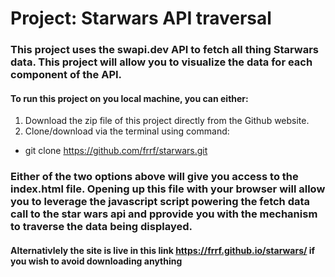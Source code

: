 # Project: Starwars API traversal
 
### This project uses the swapi.dev API to fetch all thing Starwars data. This project will allow you to visualize the data for each component of the API.

#### To run this project on you local machine, you can either:
1. Download the zip file of this project directly from the Github website. 
2. Clone/download via the terminal using command:
- git clone https://github.com/frrf/starwars.git

### Either of the two options above will give you access to the index.html file. Opening up this file with your browser will allow you to leverage the javascript script powering the fetch data call to the star wars api and pprovide you with the mechanism to traverse the data being displayed.

#### Alternativlely the site is live in this link https://frrf.github.io/starwars/ if you wish to avoid downloading anything
